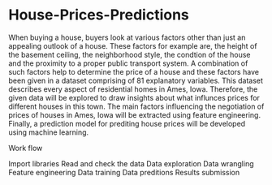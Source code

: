 # House-Prices-Predictions
When buying a house, buyers look at various factors other than just an appealing outlook of a house. These factors for example are, the height of the basement ceiling, the neighborhood style, the condtion of the house and the proximity to a proper public transport system. A combination of such factors help to determine the price of a house and these factors have been given in a dataset comprising of 81 explanatory variables. This dataset describes every aspect of residential homes in Ames, Iowa. Therefore, the given data will be explored to draw insights about what influnces prices for different houses in this town. The main factors influencing the negotiation of prices of houses in Ames, Iowa will be extracted using feature engineering. Finally, a prediction model for prediting house prices will be developed using machine learning.

Work flow

Import libraries
Read and check the data
Data exploration
Data wrangling
Feature engineering
Data training
Data preditions
Results submission
